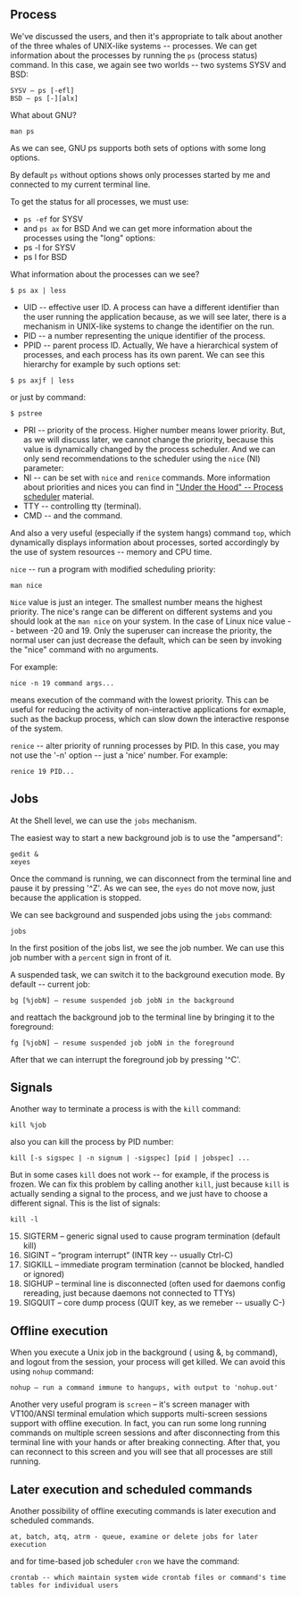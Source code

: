 ## Process

We've discussed the users, and then it's appropriate to talk about another of the three whales of UNIX-like systems -- processes. We can get information about the processes by running the `ps` (process status) command. In this case, we again see two worlds -- two systems SYSV and BSD:
```
SYSV – ps [-efl]
BSD – ps [-][alx]
```
What about GNU?
```
man ps
```
As we can see, GNU ps supports both sets of options with some long options.

By default `ps` without options shows only processes started by me and connected to my current terminal line.

To get the status for all processes, we must use:
* `ps -ef` for SYSV
* and `ps ax` for BSD
And we can get more information about the processes using the "long" options:
* ps -l for SYSV
* ps l for BSD

What information about the processes can we see?
```
$ ps ax | less
```
* UID -- effective user ID. A process can have a different identifier than the user running the application because, as we will see later, there is a mechanism in UNIX-like systems to change the identifier on the run.
* PID -- a number representing the unique identifier of the process.
* PPID -- parent process ID. Actually, We have a hierarchical system of processes, and each process has its own parent. We can see this hierarchy for example by such options set:
```
$ ps axjf | less
```
or just by command:
```
$ pstree
```
* PRI -- priority of the process. Higher number means lower priority. But, as we will discuss later, we cannot change the priority, because this value is dynamically changed by the process scheduler. And we can only send recommendations to the scheduler using the `nice` (NI) parameter:
* NI -- can be set with `nice` and `renice` commands. More information about priorities and nices you can find in  ["Under the Hood" -- Process scheduler](../under_the_hood/06_scheduler.md) material.
* TTY -- controlling tty (terminal).
* CMD -- and the command.

And also a very useful (especially if the system hangs) command `top`, which dynamically displays information about processes, sorted accordingly by the use of system resources -- memory and CPU time.

`nice` -- run a program with modified scheduling priority:
```
man nice
```
`Nice` value is just an integer.  The smallest number means the highest priority. The nice's range can be different on different systems and you should look at the `man nice` on your system. In the case of Linux nice value -- between -20 and 19. Only the superuser can increase the priority, the normal user can just decrease the default, which can be seen by invoking the "nice" command with no arguments.

For example:
```
nice -n 19 command args...
```
means execution of the command with the lowest priority. This can be useful for reducing the activity of non-interactive applications for exmaple, such as the backup process, which can slow down the interactive response of the system.

`renice` -- alter priority of running processes by PID. In this case, you may not use the '-n' option -- just a 'nice' number. For example:
```
renice 19 PID...
```

## Jobs

At the Shell level, we can use the `jobs` mechanism.

The easiest way to start a new background job is to use the "ampersand":
```
gedit &
xeyes
```

Once the command is running, we can disconnect from the terminal line and pause it by pressing '^Z'. As we can see, the `eyes` do not move now, just because the application is stopped.

We can see background and suspended jobs using the `jobs` command:
```
jobs
```
In the first position of the jobs list, we see the job number. We can use this job number with a `percent` sign in front of it.

A suspended task, we can switch it to the background execution mode. By default -- current job:
```
bg [%jobN] – resume suspended job jobN in the background
```
and reattach the background job to the terminal line by bringing it to the foreground:
```
fg [%jobN] – resume suspended job jobN in the foreground
```
After that we can interrupt the foreground job by pressing '^C'.

## Signals

Another way to terminate a process is with the `kill` command:
```
kill %job
```
also you can kill the process by PID number:
```
kill [-s sigspec | -n signum | -sigspec] [pid | jobspec] ...
```
But in some cases `kill` does not work -- for example, if the process is frozen. We can fix this problem by calling another `kill`, just because `kill` is actually sending a signal to the process, and we just have to choose a different signal. This is the list of signals:
```
kill -l
```
15) SIGTERM – generic signal used to cause program termination (default kill)
2) SIGINT – “program interrupt” (INTR key -- usually Ctrl-C)
9) SIGKILL – immediate program termination (cannot be blocked, handled or ignored)
1) SIGHUP – terminal line is disconnected (often used for daemons config rereading, just because daemons not connected to TTYs)
3) SIGQUIT – core dump process (QUIT key, as we remeber -- usually C-\)

## Offline execution

When you execute a Unix job in the background ( using &, `bg` command), and logout from the session, your process will get killed. We can avoid this using `nohup` command:
```
nohup – run a command immune to hangups, with output to 'nohup.out'
```
Another very useful program is `screen` – it's screen manager with VT100/ANSI terminal emulation which supports multi-screen sessions support with offline execution. In fact, you can run some long running commands on multiple screen sessions and after disconnecting from this terminal line with your hands or after breaking connecting. After that, you can reconnect to this screen and you will see that all processes are still running.

## Later execution and scheduled commands

Another possibility of offline executing commands is later execution and scheduled commands.
```
at, batch, atq, atrm - queue, examine or delete jobs for later execution
```
and for time-based job scheduler `cron` we have the command:
```
crontab -- which maintain system wide crontab files or command's time tables for individual users
```
